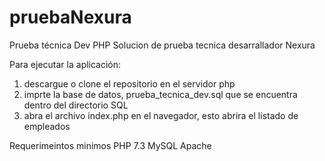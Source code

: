 # pruebaNexura
Prueba técnica Dev PHP
Solucion de prueba tecnica desarrallador Nexura

Para ejecutar la aplicación:
1. descargue o clone el repositorio en el servidor php
2. imprte la base de datos, prueba_tecnica_dev.sql que se encuentra dentro del directorio SQL
3. abra el archivo index.php en el navegador, esto abrira el listado de empleados

Requerimeintos minimos
PHP 7.3
MySQL
Apache
